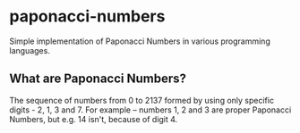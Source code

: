 # paponacci-numbers

Simple implementation of Paponacci Numbers in various programming languages.

## What are Paponacci Numbers?

The sequence of numbers from 0 to 2137 formed by using only specific digits - 2, 1, 3 and 7. For example – numbers 1, 2 and 3 are proper Paponacci Numbers, but e.g. 14 isn't, because of digit 4.
